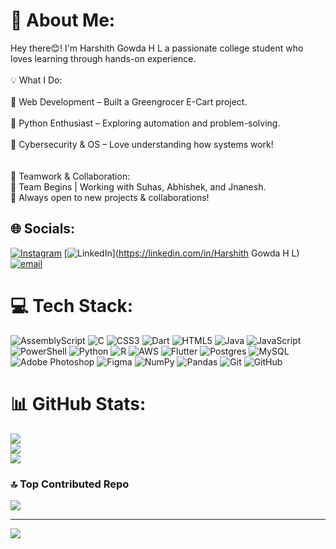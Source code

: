 # 💫 About Me:
Hey there😊! I'm Harshith Gowda H L a passionate college student who loves learning through hands-on experience.<br><br>💡 What I Do:<br><br>🔹 Web Development – Built a Greengrocer E-Cart project.<br><br>🔹 Python Enthusiast – Exploring automation and problem-solving.<br><br>🔹 Cybersecurity & OS – Love understanding how systems work!<br><br><br>💪 Teamwork & Collaboration:<br>🚀 Team Begins | Working with Suhas, Abhishek, and Jnanesh.<br>📌 Always open to new projects & collaborations!


## 🌐 Socials:
[![Instagram](https://img.shields.io/badge/Instagram-%23E4405F.svg?logo=Instagram&logoColor=white)](https://instagram.com/harshith__gowda_01) [![LinkedIn](https://img.shields.io/badge/LinkedIn-%230077B5.svg?logo=linkedin&logoColor=white)](https://linkedin.com/in/Harshith Gowda H L) [![email](https://img.shields.io/badge/Email-D14836?logo=gmail&logoColor=white)](mailto:harshithhlgowda111@gmail.com) 

# 💻 Tech Stack:
![AssemblyScript](https://img.shields.io/badge/assembly%20script-%23000000.svg?style=for-the-badge&logo=assemblyscript&logoColor=white) ![C](https://img.shields.io/badge/c-%2300599C.svg?style=for-the-badge&logo=c&logoColor=white) ![CSS3](https://img.shields.io/badge/css3-%231572B6.svg?style=for-the-badge&logo=css3&logoColor=white) ![Dart](https://img.shields.io/badge/dart-%230175C2.svg?style=for-the-badge&logo=dart&logoColor=white) ![HTML5](https://img.shields.io/badge/html5-%23E34F26.svg?style=for-the-badge&logo=html5&logoColor=white) ![Java](https://img.shields.io/badge/java-%23ED8B00.svg?style=for-the-badge&logo=openjdk&logoColor=white) ![JavaScript](https://img.shields.io/badge/javascript-%23323330.svg?style=for-the-badge&logo=javascript&logoColor=%23F7DF1E) ![PowerShell](https://img.shields.io/badge/PowerShell-%235391FE.svg?style=for-the-badge&logo=powershell&logoColor=white) ![Python](https://img.shields.io/badge/python-3670A0?style=for-the-badge&logo=python&logoColor=ffdd54) ![R](https://img.shields.io/badge/r-%23276DC3.svg?style=for-the-badge&logo=r&logoColor=white) ![AWS](https://img.shields.io/badge/AWS-%23FF9900.svg?style=for-the-badge&logo=amazon-aws&logoColor=white) ![Flutter](https://img.shields.io/badge/Flutter-%2302569B.svg?style=for-the-badge&logo=Flutter&logoColor=white) ![Postgres](https://img.shields.io/badge/postgres-%23316192.svg?style=for-the-badge&logo=postgresql&logoColor=white) ![MySQL](https://img.shields.io/badge/mysql-4479A1.svg?style=for-the-badge&logo=mysql&logoColor=white) ![Adobe Photoshop](https://img.shields.io/badge/adobe%20photoshop-%2331A8FF.svg?style=for-the-badge&logo=adobe%20photoshop&logoColor=white) ![Figma](https://img.shields.io/badge/figma-%23F24E1E.svg?style=for-the-badge&logo=figma&logoColor=white) ![NumPy](https://img.shields.io/badge/numpy-%23013243.svg?style=for-the-badge&logo=numpy&logoColor=white) ![Pandas](https://img.shields.io/badge/pandas-%23150458.svg?style=for-the-badge&logo=pandas&logoColor=white) ![Git](https://img.shields.io/badge/git-%23F05033.svg?style=for-the-badge&logo=git&logoColor=white) ![GitHub](https://img.shields.io/badge/github-%23121011.svg?style=for-the-badge&logo=github&logoColor=white)
# 📊 GitHub Stats:
![](https://github-readme-stats.vercel.app/api?username=HarshithGowdaHL09&theme=dark&hide_border=false&include_all_commits=false&count_private=false)<br/>
![](https://nirzak-streak-stats.vercel.app/?user=HarshithGowdaHL09&theme=dark&hide_border=false)<br/>
![](https://github-readme-stats.vercel.app/api/top-langs/?username=HarshithGowdaHL09&theme=dark&hide_border=false&include_all_commits=false&count_private=false&layout=compact)

### 🔝 Top Contributed Repo
![](https://github-contributor-stats.vercel.app/api?username=HarshithGowdaHL09&limit=5&theme=dark&combine_all_yearly_contributions=true)

---
[![](https://visitcount.itsvg.in/api?id=HarshithGowdaHL09&icon=0&color=0)](https://visitcount.itsvg.in)

<!-- Proudly created with GPRM ( https://gprm.itsvg.in ) -->
